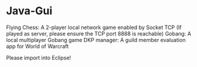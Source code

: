 # Java-Gui

Flying Chess: A 2-player local network game enabled by Socket TCP (If played as server, please ensure the TCP port 8888 is reachable)
Gobang: A local multiplayer Gobang game
DKP manager: A guild member evaluation app for World of Warcraft

Please import into Eclipse!
